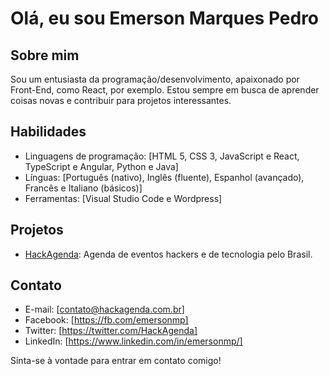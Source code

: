 # Olá, eu sou Emerson Marques Pedro

## Sobre mim
Sou um entusiasta da programação/desenvolvimento, apaixonado por Front-End, como React, por exemplo. Estou sempre em busca de aprender coisas novas e contribuir para projetos interessantes.

## Habilidades
- Linguagens de programação: [HTML 5, CSS 3, JavaScript e React, TypeScript e Angular, Python e Java]
- Línguas: [Português (nativo), Inglês (fluente), Espanhol (avançado), Francês e Italiano (básicos)]
- Ferramentas: [Visual Studio Code e Wordpress]

## Projetos
- [HackAgenda](https://hackagenda.com.br): Agenda de eventos hackers e de tecnologia pelo Brasil.

## Contato
- E-mail: [contato@hackagenda.com.br]
- Facebook: [https://fb.com/emersonmp]
- Twitter: [https://twitter.com/HackAgenda]
- LinkedIn: [https://www.linkedin.com/in/emersonmp/]

Sinta-se à vontade para entrar em contato comigo!

